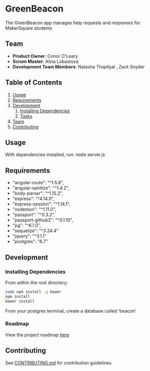 # GreenBeacon

The GreenBeacon app manages help requests and responses for MakerSquare students

## Team

  - __Product Owner__: Conor O'Leary
  - __Scrum Master__: Alina Lobastova
  - __Development Team Members__: Natasha Thapliyal , Zack Snyder

## Table of Contents

1. [Usage](#Usage)
1. [Requirements](#requirements)
1. [Development](#development)
    1. [Installing Dependencies](#installing-dependencies)
    1. [Tasks](#tasks)
1. [Team](#team)
1. [Contributing](#contributing)

## Usage

With dependencies installed, run:
node server.js



## Requirements

- "angular-route": "^1.5.8",
- "angular-sanitize": "^1.4.2",
- "body-parser": "^1.15.2",
- "express": "^4.14.0",
- "express-session": "^1.14.1",
- "nodemon": "^1.11.0",
- "passport": "^0.3.2",
- "passport-github2": "^0.1.10",
- "pg": "^6.1.0",
- "sequelize": "^3.24.4"
- "jquery": "^3.1.1"
- "postgres": "6.7"


## Development

### Installing Dependencies

From within the root directory:

```sh
sudo npm install -g bower
npm install
bower install
```


From your postgres terminal, create a database called 'beacon'

### Roadmap

View the project roadmap [here](LINK_TO_PROJECT_ISSUES)


## Contributing

See [CONTRIBUTING.md](CONTRIBUTING.md) for contribution guidelines.
